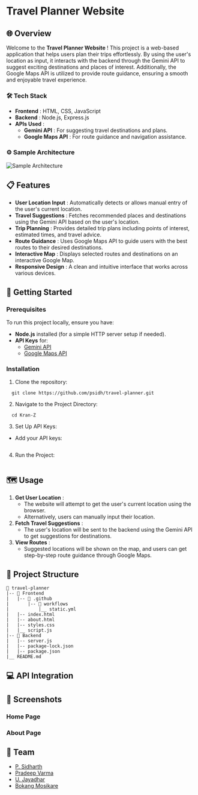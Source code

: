 #  Travel Planner Website

## 🌐 Overview

Welcome to the  **Travel Planner Website** ! This project is a web-based application that helps users plan their trips effortlessly. By using the user's location as input, it interacts with the backend through the Gemini API to suggest exciting destinations and places of interest. Additionally, the Google Maps API is utilized to provide route guidance, ensuring a smooth and enjoyable travel experience.

### 🛠️ Tech Stack

* **Frontend** : HTML, CSS, JavaScript
* **Backend** : Node.js, Express.js
* **APIs Used** :
  * **Gemini API** : For suggesting travel destinations and plans.
  * **Google Maps API** : For route guidance and navigation assistance.

### ⚙️ Sample Architecture

![Sample Architecture](https://i.postimg.cc/L5hKZ9s1/architecture.jpg)

## 📋 Features

* **User Location Input** : Automatically detects or allows manual entry of the user's current location.
* **Travel Suggestions** : Fetches recommended places and destinations using the Gemini API based on the user's location.
* **Trip Planning** : Provides detailed trip plans including points of interest, estimated times, and travel advice.
* **Route Guidance** : Uses Google Maps API to guide users with the best routes to their desired destinations.
* **Interactive Map** : Displays selected routes and destinations on an interactive Google Map.
* **Responsive Design** : A clean and intuitive interface that works across various devices.

## 🚀 Getting Started

### Prerequisites

To run this project locally, ensure you have:

* **Node.js** installed (for a simple HTTP server setup if needed).
* **API Keys** for:
  * [Gemini API]()
  * [Google Maps API]()

### Installation

1. Clone the repository:

```shell
  git clone https://github.com/psidh/travel-planner.git
```

2. Navigate to the Project Directory:

```shell
  cd Kran-Z
```

3. Set Up API Keys:

* Add your API keys:

  ```shell

  ```

4. Run the Project:

```shell

```

## 🗺️ Usage

1. **Get User Location** :
   * The website will attempt to get the user's current location using the browser.
   * Alternatively, users can manually input their location.
2. **Fetch Travel Suggestions** :
   * The user's location will be sent to the backend using the Gemini API to get suggestions for destinations.
3. **View Routes** :
   * Suggested locations will be shown on the map, and users can get step-by-step route guidance through Google Maps.

## 📂 Project Structure

```
📁 travel-planner
|-- 📁 Frontend
|   |-- 📁 .github
|       |-- 📁 workflows
|           |__ static.yml
|   |-- index.html
|   |-- about.html
|   |-- styles.css
|   |__ script.js
|-- 📁 Backend
|   |-- server.js
|   |-- package-lock.json
|   |-- package.json
|__ README.md
```

## 💻 API Integration

## 📸 Screenshots

### Home Page

### About Page

## 👥 Team

* [P. Sidharth](https://github.com/psidh)
* [Pradeep Varma](https://github.com/pvarma-05)
* [U. Jayadhar](https://github.com/U-Jayadhar)
* [Bokang Mosikare](https://github.com/mosikareB)
